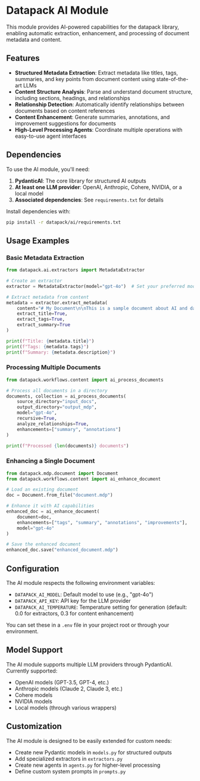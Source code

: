 # Datapack AI Module

This module provides AI-powered capabilities for the datapack library, enabling automatic extraction, enhancement, and processing of document metadata and content.

## Features

- **Structured Metadata Extraction**: Extract metadata like titles, tags, summaries, and key points from document content using state-of-the-art LLMs
- **Content Structure Analysis**: Parse and understand document structure, including sections, headings, and relationships
- **Relationship Detection**: Automatically identify relationships between documents based on content references
- **Content Enhancement**: Generate summaries, annotations, and improvement suggestions for documents
- **High-Level Processing Agents**: Coordinate multiple operations with easy-to-use agent interfaces

## Dependencies

To use the AI module, you'll need:

1. **PydanticAI**: The core library for structured AI outputs
2. **At least one LLM provider**: OpenAI, Anthropic, Cohere, NVIDIA, or a local model
3. **Associated dependencies**: See `requirements.txt` for details

Install dependencies with:

```bash
pip install -r datapack/ai/requirements.txt
```

## Usage Examples

### Basic Metadata Extraction

```python
from datapack.ai.extractors import MetadataExtractor

# Create an extractor
extractor = MetadataExtractor(model="gpt-4o")  # Set your preferred model

# Extract metadata from content
metadata = extractor.extract_metadata(
    content="# My Document\n\nThis is a sample document about AI and data processing.",
    extract_title=True,
    extract_tags=True,
    extract_summary=True
)

print(f"Title: {metadata.title}")
print(f"Tags: {metadata.tags}")
print(f"Summary: {metadata.description}")
```

### Processing Multiple Documents

```python
from datapack.workflows.content import ai_process_documents

# Process all documents in a directory
documents, collection = ai_process_documents(
    source_directory="input_docs",
    output_directory="output_mdp",
    model="gpt-4o",
    recursive=True,
    analyze_relationships=True,
    enhancements=["summary", "annotations"]
)

print(f"Processed {len(documents)} documents")
```

### Enhancing a Single Document

```python
from datapack.mdp.document import Document
from datapack.workflows.content import ai_enhance_document

# Load an existing document
doc = Document.from_file("document.mdp")

# Enhance it with AI capabilities
enhanced_doc = ai_enhance_document(
    document=doc,
    enhancements=["tags", "summary", "annotations", "improvements"],
    model="gpt-4o"
)

# Save the enhanced document
enhanced_doc.save("enhanced_document.mdp")
```

## Configuration

The AI module respects the following environment variables:

- `DATAPACK_AI_MODEL`: Default model to use (e.g., "gpt-4o")
- `DATAPACK_API_KEY`: API key for the LLM provider
- `DATAPACK_AI_TEMPERATURE`: Temperature setting for generation (default: 0.0 for extractors, 0.3 for content enhancement)

You can set these in a `.env` file in your project root or through your environment.

## Model Support

The AI module supports multiple LLM providers through PydanticAI. Currently supported:

- OpenAI models (GPT-3.5, GPT-4, etc.)
- Anthropic models (Claude 2, Claude 3, etc.)
- Cohere models
- NVIDIA models
- Local models (through various wrappers)

## Customization

The AI module is designed to be easily extended for custom needs:

- Create new Pydantic models in `models.py` for structured outputs
- Add specialized extractors in `extractors.py`
- Create new agents in `agents.py` for higher-level processing
- Define custom system prompts in `prompts.py` 